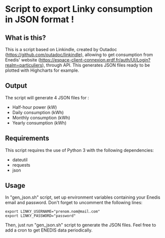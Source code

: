 # Script to export Linky consumption in JSON format !

## What is this?
This is a script based on Linkindle, created by Outadoc (https://github.com/outadoc/linkindle), allowing to get consumption from Enedis' website (https://espace-client-connexion.erdf.fr/auth/UI/Login?realm=particuliers), through API.
This generates JSON files ready to be plotted with Highcharts for example.

## Output
The script will generate 4 JSON files for :

- Half-hour power (kW)
- Daily consumption (kWh)
- Monthly consumption (kWh)
- Yearly consumption (kWh)

## Requirements
This script requires the use of Python 3 with the following dependencies:

- dateutil
- requests
- json

## Usage
In "gen_json.sh" script, set up environment variables containing your Enedis email and password.
Don't forget to uncomment the following lines:

	export LINKY_USERNAME="prenom.nom@mail.com"
	export LINKY_PASSWORD="password"


Then, just run "gen_json.sh" script to generate the JSON files.
Feel free to add a cron to get ENEDIS data periodically.
